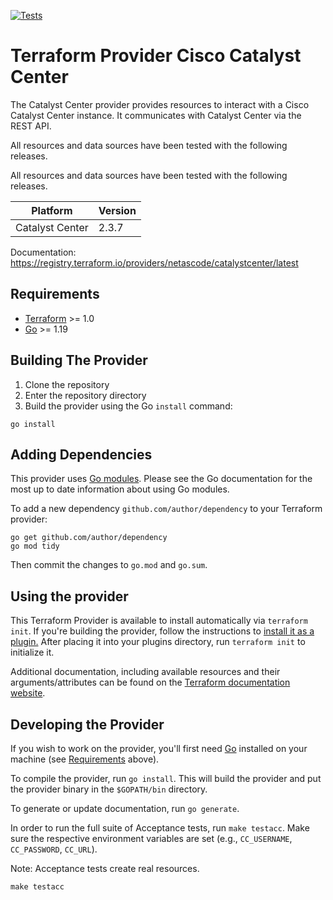 [![Tests](https://github.com/netascode/terraform-provider-catalystcenter/actions/workflows/test.yml/badge.svg)](https://github.com/netascode/terraform-provider-catalystcenter/actions/workflows/test.yml)

# Terraform Provider Cisco Catalyst Center

The Catalyst Center provider provides resources to interact with a Cisco Catalyst Center instance. It communicates with Catalyst Center via the REST API.

All resources and data sources have been tested with the following releases.

All resources and data sources have been tested with the following releases.

| Platform        | Version |
| --------------- | ------- |
| Catalyst Center | 2.3.7   |

Documentation: <https://registry.terraform.io/providers/netascode/catalystcenter/latest>

## Requirements

- [Terraform](https://www.terraform.io/downloads.html) >= 1.0
- [Go](https://golang.org/doc/install) >= 1.19

## Building The Provider

1. Clone the repository
2. Enter the repository directory
3. Build the provider using the Go `install` command:

```shell
go install
```

## Adding Dependencies

This provider uses [Go modules](https://github.com/golang/go/wiki/Modules).
Please see the Go documentation for the most up to date information about using Go modules.

To add a new dependency `github.com/author/dependency` to your Terraform provider:

```shell
go get github.com/author/dependency
go mod tidy
```

Then commit the changes to `go.mod` and `go.sum`.

## Using the provider

This Terraform Provider is available to install automatically via `terraform init`. If you're building the provider, follow the instructions to
[install it as a plugin.](https://www.terraform.io/docs/plugins/basics.html#installing-a-plugin)
After placing it into your plugins directory,  run `terraform init` to initialize it.

Additional documentation, including available resources and their arguments/attributes can be found on the [Terraform documentation website](https://registry.terraform.io/providers/netascode/catalystcenter/latest/docs).

## Developing the Provider

If you wish to work on the provider, you'll first need [Go](http://www.golang.org) installed on your machine (see [Requirements](#requirements) above).

To compile the provider, run `go install`. This will build the provider and put the provider binary in the `$GOPATH/bin` directory.

To generate or update documentation, run `go generate`.

In order to run the full suite of Acceptance tests, run `make testacc`. Make sure the respective environment variables are set (e.g., `CC_USERNAME`, `CC_PASSWORD`, `CC_URL`).

Note: Acceptance tests create real resources.

```shell
make testacc
```
